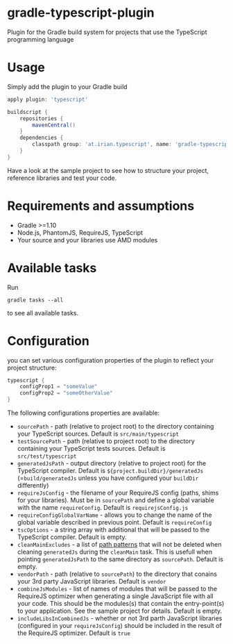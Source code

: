 gradle-typescript-plugin
========================

Plugin for the Gradle build system for projects that use the TypeScript programming language


Usage
=====
Simply add the plugin to your Gradle build


```groovy
apply plugin: 'typescript'

buildscript {
    repositories {
        mavenCentral()
    }
    dependencies {
        classpath group: 'at.irian.typescript', name: 'gradle-typescript-plugin', version: '0.5'
    }
}
```

Have a look at the sample project to see how to structure your project, reference libraries and test your code.


Requirements and assumptions
============================
* Gradle >=1.10
* Node.js, PhantomJS, RequireJS, TypeScript
* Your source and your libraries use AMD modules

Available tasks
===============

Run

    gradle tasks --all

to see all available tasks.

Configuration
=============

you can set various configuration properties of the plugin to reflect your project structure:

```groovy
typescript {
    configProp1 = "someValue"
    configProp2 = "someOtherValue"
}
```

The following configurations properties are available:
* `sourcePath` - path (relative to project root) to the directory containing your TypeScript sources. Default is `src/main/typescript`
* `testSourcePath` - path (relative to project root) to the directory containing your TypeScript tests sources. Default is `src/test/typescript`
* `generatedJsPath` - output directory (relative to project root) for the TypeScript compiler. Default is `${project.buildDir}/generatedJs` (=`build/generatedJs` unless you have configured your `buildDir` differently)
* `requireJsConfig` - the filename of your RequireJS config (paths, shims for your libraries). Must be in `sourcePath` and define a global variable with the name `requireConfig`. Default is `requirejsConfig.js`
* `requireConfigGlobalVarName` - allows you to change the name of the global variable described in previous point. Default is `requireConfig`
* `tscOptions` - a string array with additional that will be passed to the TypeScript compiler. Default is empty.
* `cleanMainExcludes` - a list of [path patterns](http://www.gradle.org/docs/current/javadoc/org/gradle/api/tasks/util/PatternFilterable.html) that will not be deleted when cleaning `generatedJs` during the `cleanMain` task. This is usefull when pointing `generatedJsPath` to the same directory as `sourcePath`. Default is empty.
* `vendorPath` - path (relative to `sourcePath`) to the directory that conains your 3rd party JavaScript libraries. Default is `vendor`
* `combineJsModules` - list of names of modules that will be passed to the RequireJS optimizer when generating a single JavaScript file with all your code. This should be the modules(s) that contain the entry-point(s) to your application. See the sample project for details. Default is empty.
* `includeLibsInCombinedJs` - whether or not 3rd parth JavaScript libraries (configured in your `requireJsConfig`) should be included in the result of the RequireJS optimizer. Default is `true`
